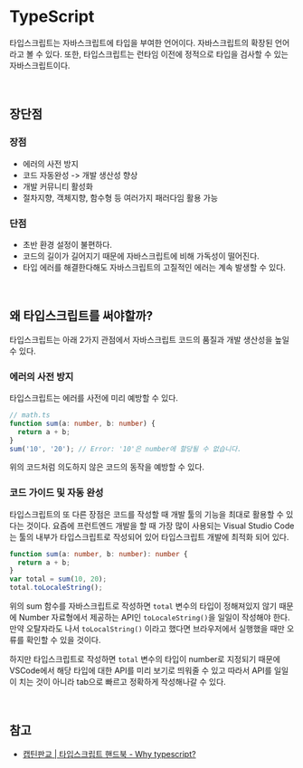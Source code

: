 # TypeScript
타입스크립트는 자바스크립트에 타입을 부여한 언어이다. 자바스크립트의 확장된 언어라고 볼 수 있다. 또한, 타입스크립트는 런타임 이전에 정적으로 타입을 검사할 수 있는 자바스크립트이다.

<br>

## 장단점
### 장점
- 에러의 사전 방지
- 코드 자동완성 -> 개발 생산성 향상
- 개발 커뮤니티 활성화
- 절차지향, 객체지향, 함수형 등 여러가지 패러다임 활용 가능

### 단점
- 초반 환경 설정이 불편하다.
- 코드의 길이가 길어지기 때문에 자바스크립트에 비해 가독성이 떨어진다.
- 타입 에러를 해결한다해도 자바스크립트의 고질적인 에러는 계속 발생할 수 있다.

<br>

## 왜 타입스크립트를 써야할까?
타입스크립트는 아래 2가지 관점에서 자바스크립트 코드의 품질과 개발 생산성을 높일 수 있다.

### 에러의 사전 방지
타입스크립트는 에러를 사전에 미리 예방할 수 있다.

```ts
// math.ts
function sum(a: number, b: number) {
  return a + b;
}
sum('10', '20'); // Error: '10'은 number에 할당될 수 없습니다.
```
위의 코드처럼 의도하지 않은 코드의 동작을 예방할 수 있다.


### 코드 가이드 및 자동 완성
타입스크립트의 또 다른 장점은 코드를 작성할 때 개발 툴의 기능을 최대로 활용할 수 있다는 것이다. 요즘에 프런트엔드 개발을 할 때 가장 많이 사용되는 Visual Studio Code는 툴의 내부가 타입스크립트로 작성되어 있어 타입스크립트 개발에 최적화 되어 있다.

```ts
function sum(a: number, b: number): number {
  return a + b;
}
var total = sum(10, 20);
total.toLocaleString();
```

위의 sum 함수를 자바스크립트로 작성하면 `total` 변수의 타입이 정해져있지 않기 때문에 Number 자료형에서 제공하는 API인 `toLocaleString()`을 일일이 작성해야 한다. 만약 오탈자라도 나서 `toLocalString()` 이라고 했다면 브라우저에서 실행했을 때만 오류를 확인할 수 있을 것이다.

하지만 타입스크립트로 작성하면 `total` 변수의 타입이 number로 지정되기 때문에 VSCode에서 해당 타입에 대한 API를 미리 보기로 띄워줄 수 있고 따라서 API를 일일이 치는 것이 아니라 tab으로 빠르고 정확하게 작성해나갈 수 있다.


<br>

## 참고
- [캡틴판교 | 타입스크립트 핸드북 - Why typescript?](https://joshua1988.github.io/ts/why-ts.html#%EC%99%9C-%ED%83%80%EC%9E%85%EC%8A%A4%ED%81%AC%EB%A6%BD%ED%8A%B8%EB%A5%BC-%EC%8D%A8%EC%95%BC%ED%95%A0%EA%B9%8C%EC%9A%94)